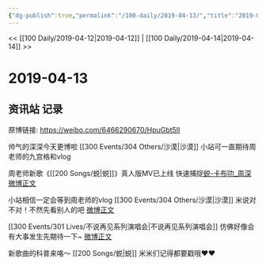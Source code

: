 ```yaml
---
{"dg-publish":true,"permalink":"/100-daily/2019-04-13/","title":"2019-04-13"}
---
```



<< [[100 Daily/2019-04-12\|2019-04-12]] | [[100 Daily/2019-04-14\|2019-04-14]] >>

# 2019-04-13

## 资讯站 记录

原博链接: https://weibo.com/6466290670/HpuGbt5II

帅气的深深今天更博啦 [[300 Events/304 Others/沙漠\|沙漠]]
小站可一直期待周老师的九宫格和vlog
[](https://m.weibo.cn/1736988591/4360619371022501)

周老师新歌《[[200 Songs/蜕\|蜕]]》真人版MV已上线
快速捕捉[](https://s.weibo.com/weibo?q=%23%E8%9C%95-%E5%8D%A1%E5%B8%83%E5%8F%BB_%E5%91%A8%E6%B7%B1%5B%E9%9F%B3%E4%B9%90%5D%23)[蜕-卡布叻_周深](http://weibo.com/p/10151501_64783163?from=1FFFF96039&weiboauthoruid=6466290670)
[微博正文](https://m.weibo.cn/5898310988/4360652754206003)

小站相信一定会等到周老师的vlog [[300 Events/304 Others/沙漠\|沙漠]]
米说对不对！不然先看别人的吧
[微博正文](https://m.weibo.cn/6466290670/4360652237546152)

[[300 Events/301 Lives/不说再见系列演唱会\|不说再见系列演唱会]]
仿佛好像会有大事发生先期待一下~
[微博正文](https://m.weibo.cn/6466290670/4360633673257605)

新歌曲的科普来咯～ [[200 Songs/蜕\|蜕]]
米米们记得都要戳哦❤️❤️
[](https://m.weibo.cn/1649219413/4360742000523165)
[](https://m.weibo.cn/1649219413/4360571472002052)
